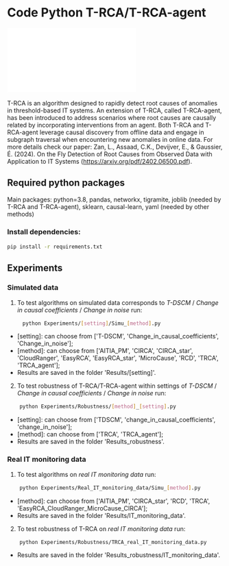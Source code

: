# Code Python T-RCA/T-RCA-agent

![Link to PDF File](TRCA.pdf)

T-RCA is an algorithm designed to rapidly detect root causes of anomalies in threshold-based IT
systems. An extension of T-RCA, called T-RCA-agent, has been introduced to address scenarios where root causes are causally related by incorporating interventions from an agent. 
Both T-RCA and T-RCA-agent leverage causal discovery from offline data and engage in subgraph traversal when encountering new anomalies in online data.
For more details check our paper: Zan, L., Assaad, C.K., Devijver, E., & Gaussier, É. (2024). On the Fly Detection of Root Causes from Observed Data with Application to IT Systems (https://arxiv.org/pdf/2402.06500.pdf).
## Required python packages

Main packages: python=3.8, pandas, networkx, tigramite, joblib (needed by T-RCA and T-RCA-agent), 
sklearn, causal-learn, yaml (needed by other methods) 

### Install dependencies:
```bash
pip install -r requirements.txt
```

## Experiments
### Simulated data
1. To test algorithms on simulated data corresponds to _T-DSCM_ / _Change in causal coefficients_ / _Change in noise_ run:
```bash
     python Experiments/[setting]/Simu_[method].py
```
- [setting]: can choose from ['T-DSCM', 'Change_in_causal_coefficients', 'Change_in_noise'];
- [method]: can choose from ['AITIA_PM', 'CIRCA', 'CIRCA_star', 'CloudRanger',
'EasyRCA', 'EasyRCA_star', 'MicroCause', 'RCD', 'TRCA', 'TRCA_agent'];
- Results are saved in the folder 'Results/[setting]'.

2. To test robustness of T-RCA/T-RCA-agent within settings of _T-DSCM_ / _Change in causal coefficients_ / _Change in noise_ run:
```bash
    python Experiments/Robustness/[method]_[setting].py
```
- [setting]: can choose from ['TDSCM', 'change_in_causal_coefficients', 'change_in_noise'];
- [method]: can choose from ['TRCA', 'TRCA_agent'];
- Results are saved in the folder 'Results_robustness'.

### Real IT monitoring data
1. To test algorithms on _real IT monitoring data_ run:
```bash
    python Experiments/Real_IT_monitoring_data/Simu_[method].py
```
- [method]: can choose from ['AITIA_PM', 'CIRCA_star', 'RCD', 'TRCA', 'EasyRCA_CloudRanger_MicroCause_CIRCA'];
- Results are saved in the folder 'Results/IT_monitoring_data'.

2. To test robustness of T-RCA on _real IT monitoring data_ run:
```bash
    python Experiments/Robustness/TRCA_real_IT_monitoring_data.py
```
- Results are saved in the folder 'Results_robustness/IT_monitoring_data'.
